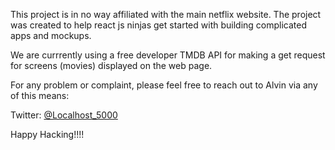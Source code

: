 This project is in no way affiliated with the main netflix website. The project was created to help react js ninjas get started with building complicated apps and mockups.

We are currrently using a free developer TMDB API for making a get request for screens (movies) displayed on the web page.

For any problem or complaint, please feel free to reach out to Alvin via any of this means:

Twitter: <a href="https://twitter.com/Localhost_5000">@Localhost_5000</a> <br>

Happy Hacking!!!!
